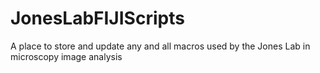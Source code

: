 # JonesLabFIJIScripts
A place to store and update any and all macros used by the Jones Lab in microscopy image analysis
